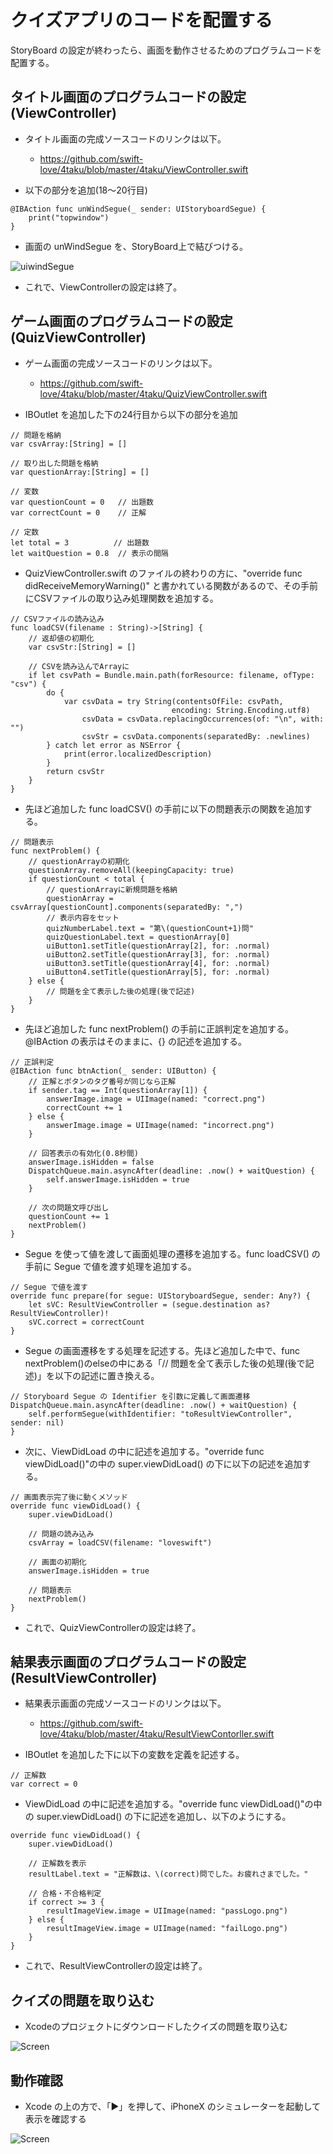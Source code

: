 # クイズアプリのコードを配置する

StoryBoard の設定が終わったら、画面を動作させるためのプログラムコードを配置する。

## タイトル画面のプログラムコードの設定(ViewController)

- タイトル画面の完成ソースコードのリンクは以下。

	- https://github.com/swift-love/4taku/blob/master/4taku/ViewController.swift

- 以下の部分を追加(18〜20行目)

```
@IBAction func unWindSegue(_ sender: UIStoryboardSegue) {
	print("topwindow")
}
```

- 画面の unWindSegue を、StoryBoard上で結びつける。

![uiwindSegue](../PNG/doc02-03-01.png)

- これで、ViewControllerの設定は終了。

## ゲーム画面のプログラムコードの設定(QuizViewController)

- ゲーム画面の完成ソースコードのリンクは以下。

	- https://github.com/swift-love/4taku/blob/master/4taku/QuizViewController.swift

- IBOutlet を追加した下の24行目から以下の部分を追加

```
// 問題を格納
var csvArray:[String] = []
   
// 取り出した問題を格納
var questionArray:[String] = []

// 変数
var questionCount = 0   // 出題数
var correctCount = 0    // 正解

// 定数
let total = 3          // 出題数
let waitQuestion = 0.8  // 表示の間隔
```

- QuizViewController.swift のファイルの終わりの方に、"override func didReceiveMemoryWarning()" と書かれている関数があるので、その手前にCSVファイルの取り込み処理関数を追加する。

```
// CSVファイルの読み込み
func loadCSV(filename : String)->[String] {
	// 返却値の初期化
	var csvStr:[String] = []

	// CSVを読み込んでArrayに
	if let csvPath = Bundle.main.path(forResource: filename, ofType: "csv") {
		do {
			var csvData = try String(contentsOfFile: csvPath,
									encoding: String.Encoding.utf8)
				csvData = csvData.replacingOccurrences(of: "\n", with: "")
				csvStr = csvData.components(separatedBy: .newlines)
		} catch let error as NSError {
			print(error.localizedDescription)
		}
		return csvStr
	}
}
```

- 先ほど追加した func loadCSV() の手前に以下の問題表示の関数を追加する。

```
// 問題表示
func nextProblem() {
    // questionArrayの初期化
    questionArray.removeAll(keepingCapacity: true)
    if questionCount < total {
		// questionArrayに新規問題を格納
       	questionArray = csvArray[questionCount].components(separatedBy: ",")
		// 表示内容をセット
		quizNumberLabel.text = "第\(questionCount+1)問"
		quizQuestionLabel.text = questionArray[0]
		uiButton1.setTitle(questionArray[2], for: .normal)
		uiButton2.setTitle(questionArray[3], for: .normal)
		uiButton3.setTitle(questionArray[4], for: .normal)
		uiButton4.setTitle(questionArray[5], for: .normal)
    } else {
		// 問題を全て表示した後の処理(後で記述)
 	}
}
```

- 先ほど追加した func nextProblem() の手前に正誤判定を追加する。@IBAction の表示はそのままに、{} の記述を追加する。

```
// 正誤判定
@IBAction func btnAction(_ sender: UIButton) {
	// 正解とボタンのタグ番号が同じなら正解
	if sender.tag == Int(questionArray[1]) {
		answerImage.image = UIImage(named: "correct.png")
		correctCount += 1
	} else {
		answerImage.image = UIImage(named: "incorrect.png")
	}

	// 回答表示の有効化(0.8秒間)
	answerImage.isHidden = false
	DispatchQueue.main.asyncAfter(deadline: .now() + waitQuestion) {
		self.answerImage.isHidden = true
	}

	// 次の問題文呼び出し
	questionCount += 1
	nextProblem()
}
```

- Segue を使って値を渡して画面処理の遷移を追加する。func loadCSV() の手前に Segue で値を渡す処理を追加する。

```
// Segue で値を渡す
override func prepare(for segue: UIStoryboardSegue, sender: Any?) {
	let sVC: ResultViewController = (segue.destination as? ResultViewController)!
	sVC.correct = correctCount
}
```

- Segue の画面遷移をする処理を記述する。先ほど追加した中で、func nextProblem()のelseの中にある「// 問題を全て表示した後の処理(後で記述)」を以下の記述に置き換える。

```
// Storyboard Segue の Identifier を引数に定義して画面遷移
DispatchQueue.main.asyncAfter(deadline: .now() + waitQuestion) {
	self.performSegue(withIdentifier: "toResultViewController", sender: nil)
}
```

- 次に、ViewDidLoad の中に記述を追加する。"override func viewDidLoad()"の中の super.viewDidLoad() の下に以下の記述を追加する。

```
// 画面表示完了後に動くメソッド
override func viewDidLoad() {
	super.viewDidLoad()

	// 問題の読み込み
	csvArray = loadCSV(filename: "loveswift")

	// 画面の初期化
	answerImage.isHidden = true

	// 問題表示
	nextProblem()
}
```

- これで、QuizViewControllerの設定は終了。

## 結果表示画面のプログラムコードの設定(ResultViewController)

- 結果表示画面の完成ソースコードのリンクは以下。

	- https://github.com/swift-love/4taku/blob/master/4taku/ResultViewContorller.swift

- IBOutlet を追加した下に以下の変数を定義を記述する。

```
// 正解数
var correct = 0
```

- ViewDidLoad の中に記述を追加する。"override func viewDidLoad()"の中の super.viewDidLoad() の下に記述を追加し、以下のようにする。

```
override func viewDidLoad() {
	super.viewDidLoad()

	// 正解数を表示
	resultLabel.text = "正解数は、\(correct)問でした。お疲れさまでした。"

	// 合格・不合格判定
	if correct >= 3 {
		resultImageView.image = UIImage(named: "passLogo.png")
	} else {
		resultImageView.image = UIImage(named: "failLogo.png")
	}
}
```

- これで、ResultViewControllerの設定は終了。

## クイズの問題を取り込む

- Xcodeのプロジェクトにダウンロードしたクイズの問題を取り込む

![Screen](../PNG/doc02-02-28-01.png)

## 動作確認

- Xcode の上の方で、「▶」を押して、iPhoneX のシミュレーターを起動して表示を確認する

![Screen](../PNG/doc02-02-28.png)
